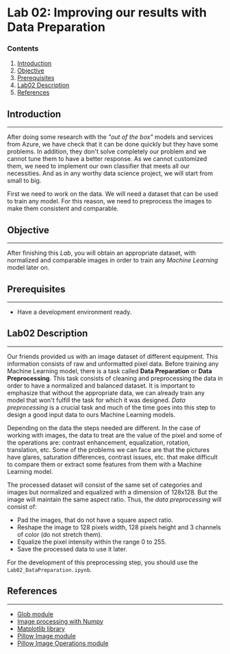# Lab 02: Improving our results with Data Preparation

### Contents 

1. [Introduction](#introduction)
1. [Objective](#objective)
1. [Prerequisites](#prerequisites)
1. [Lab02 Description](#lab02-description)
1. [References](#references)

## Introduction
---

After doing some research with the *"out of the box"* models and services from Azure, we have check that it can be done quickly but they have some problems.
In addition, they don't solve completely our problem and we cannot tune them to have a better response.
As we cannot customized them, we need to implement our own classifier that meets all our necessities.
And as in any worthy data science project, we will start from small to big. 

First we need to work on the data.
We will need a dataset that can be used to train any model.
For this reason, we need to preprocess the images to make them consistent and comparable.

## Objective
---

After finishing this *Lab*, you will obtain an appropriate dataset, with normalized and comparable images in order to train any *Machine Learning* model later on.

## Prerequisites
---
* Have a development environment ready.

## Lab02 Description
---

Our friends provided us with an image dataset of different equipment.
This information consists of raw and unformatted pixel data.
Before training any Machine Learning model, there is a task called **Data Preparation** or **Data Preprocessing**.
This task consists of cleaning and preprocessing the data in order to have a normalized and balanced dataset.
It is important to emphasize that without the appropriate data, we can already train any model that won't fulfill the task for which it was designed.
*Data preprocessing* is a crucial task and much of the time goes into this step to design a good input data to ours Machine Learning models.

Depending on the data the steps needed are different. 
In the case of working with images, the data to treat are the value of the pixel and some of the operations are: contrast enhancement, equalization, rotation, translation, etc.
Some of the problems we can face are that the pictures have glares, saturation differences, contrast issues, etc. that make difficult to compare them or extract some features from them with a Machine Learning model.

The processed dataset will consist of the same set of categories and images but normalized and equalized with a dimension of 128x128.
But the image will maintain the same aspect ratio.
Thus, the *data preprocessing* will consist of:
* Pad the images, that do not have a square aspect ratio.
* Reshape the image to 128 pixels width, 128 pixels height and 3 channels of color (do not stretch them).
* Equalize the pixel intensity within the range 0 to 255. 
* Save the processed data to use it later.

For the development of this preprocessing step, you should use the `Lab02_DataPreparation.ipynb`.

## References
---

* [Glob module](https://docs.python.org/3/library/glob.html#module-glob)
* [Image processing with Numpy](https://www.degeneratestate.org/posts/2016/Oct/23/image-processing-with-numpy/)
* [Matplotlib library](https://matplotlib.org/)
* [Pillow Image module](https://pillow.readthedocs.io/en/4.2.x/reference/Image.html)
* [Pillow Image Operations module](http://pillow.readthedocs.io/en/4.2.x/reference/ImageOps.html) 